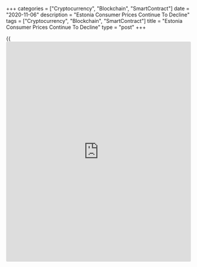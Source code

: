 +++
categories = ["Cryptocurrency", "Blockchain", "SmartContract"]
date = "2020-11-06"
description = "Estonia Consumer Prices Continue To Decline"
tags = ["Cryptocurrency", "Blockchain", "SmartContract"]
title = "Estonia Consumer Prices Continue To Decline"
type = "post"
+++

{{<iframe id="large-banner" src="https://www.bounty.group/#slide=15.0" width="100%" height="600" scrolling="no" style="border: 0px solid rgb(216, 221, 230); border-radius: 3px;">}}

Estonia's consumer prices continued to decline in October, data from
Statistics Estonia showed on Friday.

The consumer price index fell 1.5 percent year-on-year in October,
following a 1.1 percent decline in September. This was the highest since
May, when prices fell 1.7 percent.

Compared to the previous year, the consumer price index was affected the
most by the decline in price of motor fuel and plane tickets, Viktoria
Trasanov, leading analyst at Statistics Estonia, said.

Diesel fuel prices dropped 28.3 percent and gasoline prices fell 8.3
percent.

"Plane tickets bought for October were 42 percent cheaper than last
year," Trasanov added.

Prices for transportation decreased 9.2 percent annually in October and
those of housing fell 3.5 percent.

Prices for clothing and footwear fell 0.8 percent. Prices for hotels,
cafes and restaurants, and communications decined 2.5 percent and 2.1
percent, respectively.

On a monthly basis, consumer prices fell 0.5 percent in October,
following a 0.3 percent decline in the previous month.

For comments and feedback [contact](https://www.playgroundfx.com/contact/): editorial@rtt[news](https://www.letsplayfx.com/blog/forex-news-website/).com

[Economic News][1]

 **What parts of the world are seeing the best (and worst) economic
performances lately? Click[here][2] to check out our [Econ Scorecard][2]
and find out! See up-to-the-moment [ranking](https://www.playgroundfx.com/blog/crypto-exchange-ranking/)s for the best and worst
performers in [GDP][2], [unemployment rate][3], [inflation][4] and much
more.**

   1. www.rtt[news](https://www.letsplayfx.com/blog/forex-news-website/).com/Content/EconomicNews.aspx
   2. www.rtt[news](https://www.letsplayfx.com/blog/forex-news-website/).com/economic-scorecard/world-rank/GDP/highest-performance.aspx
   3. www.rtt[news](https://www.letsplayfx.com/blog/forex-news-website/).com/economic-scorecard/world-rank/unemployment-rate/lowest-performance.aspx
   4. www.rtt[news](https://www.letsplayfx.com/blog/forex-news-website/).com/economic-scorecard/world-rank/CPI/highest-performance.aspx
